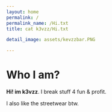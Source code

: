 ```yaml
---
layout: home
permalink: /
permalink_name: /Hi.txt
title: cat k3vzz/Hi.txt

detail_image: assets/kevzzbar.PNG

---
```


# Who I am?

**Hi! im k3vzz**. I break stuff 4 fun & profit. 

I also like the streetwear btw.

